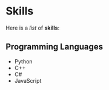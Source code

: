 # Skills

Here is a _list_ of **skills**:

## Programming Languages
- Python
- C++
- C#
- JavaScript

